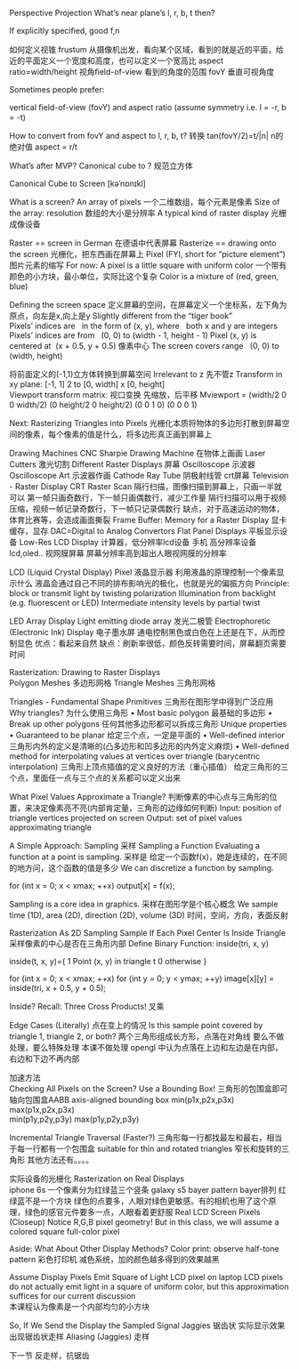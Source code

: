 Perspective Projection
What’s near plane’s l, r, b, t then?

If explicitly speciﬁed, good   f,n

如何定义视锥 frustum
 从摄像机出发，看向某个区域，看到的就是近的平面，给近的平面定义一个宽度和高度，也可以定义一个宽高比 aspect ratio=width/height
 视角ﬁeld-of-view 看到的角度的范围 
  fovY 垂直可视角度

Sometimes people prefer:

vertical ﬁeld-of-view (fovY) and aspect ratio (assume symmetry i.e. l = -r, b = -t)

How to convert from fovY and aspect to l, r, b, t? 转换
tan(fovY/2)=t/|n|  n的绝对值
aspect = r/t

What’s after MVP?
Canonical cube to ? 规范立方体

Canonical Cube to Screen   [kəˈnɒnɪkl]

What is a screen?
 An array of pixels    一个二维数组，每个元素是像素
 Size of the array: resolution  数组的大小是分辨率
 A typical kind of raster display  光栅成像设备
 
 Raster == screen in German  在德语中代表屏幕
 Rasterize == drawing onto the screen 光栅化，把东西画在屏幕上
 Pixel (FYI, short for “picture element”)  图片元素的缩写
  For now: A pixel is a little square with uniform color 一个带有颜色的小方块，最小单位，实际比这个复杂
  Color is a mixture of (red, green, blue)
  
Deﬁning the screen space  定义屏幕的空间，在屏幕定义一个坐标系，左下角为原点，向左是x,向上是y
Slightly different from the “tiger book”  
Pixels’ indices are   in the form of (x, y), where   both x and y are integers
Pixels’ indices are from   (0, 0) to (width - 1, height - 1)
Pixel (x, y) is centered at  (x + 0.5, y + 0.5)  像素中心
The screen covers range   (0, 0) to (width, height)

将前面定义的(-1,1)立方体转换到屏幕空间
Irrelevant to z  先不管z
Transform in xy plane: [-1, 1] 2 to [0, width] x [0, height]  
Viewport transform matrix:  视口变换  先缩放，后平移
Mviewport = (width/2 0 0 width/2)
            (0  height/2 0 height/2)
            (0   0       1 0)
            (0   0       0 1)
            
Next: Rasterizing Triangles into Pixels  光栅化本质将物体的多边形打散到屏幕空间的像素，每个像素的值是什么，将多边形真正画到屏幕上

Drawing Machines
CNC Sharpie Drawing Machine  在物体上画画
Laser Cutters  激光切割
Different Raster Displays 屏幕
Oscilloscope  示波器
Oscilloscope Art  示波器作画
Cathode Ray Tube  阴极射线管 crt屏幕
Television - Raster Display CRT   Raster Scan  隔行扫描，图像扫描到屏幕上，只画一半就可以
  第一帧只画奇数行，下一帧只画偶数行，减少工作量
  隔行扫描可以用于视频压缩，视频一帧记录奇数行，下一帧只记录偶数行
    缺点，对于高速运动的物体，体育比赛等，会造成画面撕裂
Frame Buffer: Memory for a Raster Display  显卡缓存，显存
 DAC=Digital to Analog Convertors
Flat Panel Displays  平板显示设备
  Low-Res LCD Display 计算器，低分辨率lcd设备
  手机 高分辨率设备 lcd,oled..
  视网膜屏幕 屏幕分辨率高到超出人眼视网膜的分辨率
  
LCD (Liquid Crystal Display) Pixel 液晶显示器  利用液晶的原理控制一个像素显示什么
 液晶会通过自己不同的排布影响光的极化，也就是光的偏振方向
 Principle: block or transmit light by twisting polarization
 Illumination from backlight (e.g. fluorescent or LED)
 Intermediate intensity levels by partial twist 
 
LED Array Display   Light emitting diode array 发光二极管
Electrophoretic (Electronic Ink) Display 电子墨水屏
  通电控制黑色或白色在上还是在下，从而控制显色
  优点：看起来自然
  缺点：刷新率很低，颜色反转需要时间，屏幕翻页需要时间
  
  
  
Rasterization: Drawing to Raster Displays  
Polygon Meshes 多边形网格
Triangle Meshes 三角形网格

Triangles - Fundamental Shape Primitives  三角形在图形学中得到广泛应用
Why triangles? 为什么使用三角形
• Most basic polygon  最基础的多边形
• Break up other polygons 任何其他多边形都可以拆成三角形
Unique properties
• Guaranteed to be planar 给定三个点，一定是平面的
• Well-defined interior  三角形内外的定义是清晰的(凸多边形和凹多边形的内外定义麻烦)
• Well-defined method for interpolating values at vertices over triangle (barycentric interpolation)
  三角形上顶点插值的定义良好的方法（重心插值）
  给定三角形的三个点，里面任一点与三个点的关系都可以定义出来
  
What Pixel Values Approximate a Triangle? 判断像素的中心点与三角形的位置，来决定像素亮不亮(内部肯定量，三角形的边缘如何判断)
Input: position of triangle vertices projected on screen
Output: set of pixel values approximating triangle 

A Simple Approach: Sampling  采样
Sampling a Function
Evaluating a function at a point is sampling. 采样是 给定一个函数f(x)，她是连续的，在不同的地方问，这个函数的值是多少
We can discretize a function by sampling.

for (int x = 0; x < xmax; ++x) output[x] = f(x);

Sampling is a core idea in graphics.  采样在图形学是个核心概念
We sample time (1D), area (2D), direction (2D), volume (3D)  时间，空间，方向，表面反射

Rasterization As 2D Sampling
 Sample If Each Pixel Center Is Inside Triangle 采样像素的中心是否在三角形内部
 Define Binary Function: inside(tri, x, y)
 
 inside(t, x, y)={
  1 Point (x, y) in triangle t
  0 otherwise
 } 
 
 for (int x = 0; x < xmax; ++x)
  for (int y = 0; y < ymax; ++y) 
    image[x][y] = inside(tri, x + 0.5, y + 0.5);
    
 Inside? Recall: Three Cross Products!  叉乘
 
 Edge Cases (Literally) 点在变上的情况
 Is this sample point covered by triangle 1, triangle 2, or both?  两个三角形组成长方形，点落在对角线
   要么不做处理，要么特殊处理  本课不做处理
   opengl 中认为点落在上边和左边是在内部，右边和下边不再内部  
 
 加速方法  
 Checking All Pixels on the Screen?
   Use a Bounding Box! 三角形的包围盒即可  轴向包围盒AABB axis-aligned bounding box
     min(p1x,p2x,p3x) max(p1x,p2x,p3x)       
     min(p1y,p2y,p3y) max(p1y,p2y,p3y)
     
 Incremental Triangle Traversal (Faster?)  三角形每一行都找最左和最右，相当于每一行都有一个包围盒
   suitable for thin and rotated triangles  窄长和旋转的三角形
 其他方法还有。。。。
 
 实际设备的光栅化
 Rasterization on Real Displays   
   iphone 6s 一个像素分为红绿蓝三个竖条
   galaxy s5 bayer pattern  bayer排列 红绿蓝不是一个方块  绿色的点要多，人眼对绿色更敏感。有的相机也用了这个原理，绿色的感官元件要多一点，人眼看着更舒服
  Real LCD Screen Pixels (Closeup)
  Notice R,G,B pixel geometry! But in this class, we will assume a colored square full-color pixel
  
 Aside: What About Other Display Methods?
   Color print: observe half-tone pattern  彩色打印机  减色系统，加的颜色越多得到的效果越黑
   
 Assume Display Pixels Emit Square of Light
  LCD pixel on laptop
  LCD pixels do not actually emit light in a square of uniform color, but this approximation suffices for our current discussion      
  本课程认为像素是一个内部均匀的小方块
  
  So, If We Send the Display the Sampled Signal
   Jaggies 锯齿状  实际显示效果出现锯齿状走样
   Aliasing (Jaggies) 走样
  
  下一节  反走样，抗锯齿 